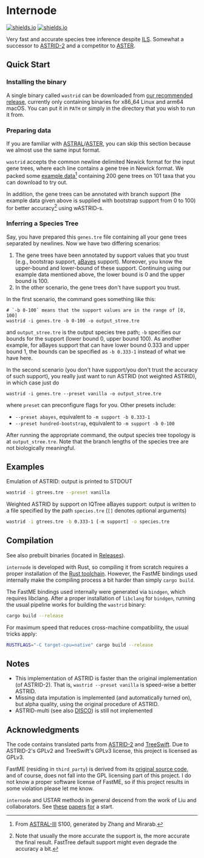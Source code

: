 Internode
==================

[![shields.io](https://img.shields.io/badge/recommended_version-0.0.7_snapshot-blue?style=for-the-badge)](https://github.com/RuneBlaze/internode/releases/tag/v0.0.7-snapshot) [![shields.io](https://img.shields.io/badge/research_paper-wabi_2022-blue?style=for-the-badge)](https://drops.dagstuhl.de/opus/volltexte/2022/17042/)

Very fast and accurate species tree inference despite [ILS](https://en.wikipedia.org/wiki/Incomplete_lineage_sorting). Somewhat a successor to [ASTRID-2](https://github.com/pranjalv123/ASTRID) and a competitor to [ASTER](https://github.com/chaoszhang/ASTER).

## Quick Start

### Installing the binary

A single binary called `wastrid` can be downloaded from [our recommended release](https://github.com/RuneBlaze/internode/releases/tag/v0.0.7-snapshot), currently only containing binaries for x86_64 Linux and arm64 macOS. You can put it in `PATH` or simply in the directory that you wish to run it from.

### Preparing data

If you are familiar with [ASTRAL](https://github.com/smirarab/ASTRAL)/[ASTER](https://github.com/chaoszhang/ASTER), you can skip this section because we almost use the same input format.

`wastrid` accepts the common newline delimited Newick format for the input gene trees, where each line contains a gene tree in Newick format. We packed some [example data](https://raw.githubusercontent.com/RuneBlaze/internode/main/resources/test/s100_k200.tre)[^1] containing 200 gene trees on 101 taxa that you can download to try out.

In addition, the gene trees can be annotated with branch support (the example data given above is supplied with bootstrap support from 0 to 100) for better accuracy[^2] using wASTRID-s.

### Inferring a Species Tree

Say, you have prepared this `genes.tre` file containing all your gene trees separated by newlines. Now we have two differing scenarios:

 1. The gene trees have been annotated by support values that you trust (e.g., bootstrap support, [aBayes](https://academic.oup.com/sysbio/article/60/5/685/1644562?login=false) support). Moreover, you know the upper-bound and lower-bound of these support. Continuing using our example data mentioned above, the lower bound is 0 and the upper bound is 100.
 2. In the other scenario, the gene trees don't have support you trust.

In the first scenario, the command goes something like this:

```shell
# `-b 0-100` means that the support values are in the range of [0, 100]
wastrid -i genes.tre -b 0-100 -o output_stree.tre
```

and `output_stree.tre` is the output species tree path; `-b` specifies our bounds for the support (lower bound 0, upper bound 100). As another example, for aBayes support that can have lower bound 0.333 and upper bound 1, the bounds can be specified as `-b 0.333-1` instead of what we have here.

In the second scenario (you don't have support/you don't trust the accuracy of such support), you really just want to run ASTRID (not weighted ASTRID), in which case just do

```shell
wastrid -i genes.tre --preset vanilla -o output_stree.tre
```

where `preset` can preconfigure flags for you. Other presets include:

 - `--preset abayes`, equivalent to `-m support -b 0.333-1`
 - `--preset hundred-bootstrap`, equivalent to `-m support -b 0-100`

After running the appropriate command, the output species tree topology is at `output_stree.tre`. Note that the branch lengths of the species tree are not biologically meaningful.

## Examples

Emulation of ASTRID: output is printed to STDOUT

```bash
wastrid -i gtrees.tre --preset vanilla
```

Weighted ASTRID by support on IQTree aBayes support: output is written to a file
specified by the path `species.tre` (`[]` denotes optional arguments)

```bash
wastrid -i gtrees.tre -b 0.333-1 [-m support] -o species.tre
```

## Compilation

See also prebuilt binaries (located in [Releases](https://github.com/RuneBlaze/internode/releases)).

`internode` is developed with Rust, so compiling it from scratch requires a proper installation of the [Rust toolchain](https://www.rust-lang.org/learn/get-started). However, the FastME bindings used internally make the compiling process a bit harder than simply `cargo build`.

The FastME bindings used internally were generated via `bindgen`, which
requires libclang. After a proper installation of `libclang` for `bindgen`, running the usual pipeline works for building the `wastrid` binary:

```bash
cargo build --release
```

For maximum speed that reduces cross-machine compatibility, the usual tricks apply:

```bash
RUSTFLAGS="-C target-cpu=native" cargo build --release
```

## Notes
 - This implementation of ASTRID is faster than the original implementation (of ASTRID-2). That is, `wastrid --preset vanilla` is speed-wise a better ASTRID.
 - Missing data imputation is implemented (and automatically turned on), but alpha quality, using the original procedure of ASTRID.
 - ASTRID-multi (see also [DISCO](https://github.com/JSdoubleL/DISCO)) is still not implemented

## Acknowledgments

The code contains translated parts from [ASTRID-2](https://github.com/pranjalv123/ASTRID) and [TreeSwift](https://github.com/niemasd/TreeSwift). Due to ASTRID-2's GPLv2 and TreeSwift's GPLv3 license, this project is licensed as GPLv3.

FastME (residing in `third_party`) is derived from its
[original source code](https://gite.lirmm.fr/atgc/FastME/), and
of course, does not fall into the GPL licensing part of this project. I do not know a proper software license of FastME, so if this project
results in some violation please let me know.

`internode` and USTAR methods in general descend from the work of Liu and
collaborators. See [these](https://doi.org/10.1093/sysbio/syr027) [papers](https://doi.org/10.1186/1471-2164-16-S10-S3) [for](https://doi.org/10.1109/TCBB.2016.2604812) a start.

[^1]: From [ASTRAL-III](https://bmcbioinformatics.biomedcentral.com/articles/10.1186/s12859-018-2129-y) S100, generated by Zhang and Mirarab.
[^2]: Note that usually the more accurate the support is, the more accurate the final result. FastTree default support might even degrade the accuracy a bit.
